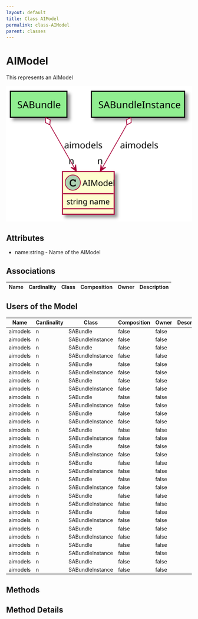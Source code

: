 ```yaml
---
layout: default
title: Class AIModel
permalink: class-AIModel
parent: classes
---
```


# AIModel

This represents an AIModel

![Logical Diagram](./logical.svg)

## Attributes

* name:string - Name of the AIModel


## Associations

| Name | Cardinality | Class | Composition | Owner | Description |
| --- | --- | --- | --- | --- | --- |


## Users of the Model

| Name | Cardinality | Class | Composition | Owner | Description |
| --- | --- | --- | --- | --- | --- |
| aimodels | n | SABundle | false | false |  |
| aimodels | n | SABundleInstance | false | false |  |
| aimodels | n | SABundle | false | false |  |
| aimodels | n | SABundleInstance | false | false |  |
| aimodels | n | SABundle | false | false |  |
| aimodels | n | SABundleInstance | false | false |  |
| aimodels | n | SABundle | false | false |  |
| aimodels | n | SABundleInstance | false | false |  |
| aimodels | n | SABundle | false | false |  |
| aimodels | n | SABundleInstance | false | false |  |
| aimodels | n | SABundle | false | false |  |
| aimodels | n | SABundleInstance | false | false |  |
| aimodels | n | SABundle | false | false |  |
| aimodels | n | SABundleInstance | false | false |  |
| aimodels | n | SABundle | false | false |  |
| aimodels | n | SABundleInstance | false | false |  |
| aimodels | n | SABundle | false | false |  |
| aimodels | n | SABundleInstance | false | false |  |
| aimodels | n | SABundle | false | false |  |
| aimodels | n | SABundleInstance | false | false |  |
| aimodels | n | SABundle | false | false |  |
| aimodels | n | SABundleInstance | false | false |  |
| aimodels | n | SABundle | false | false |  |
| aimodels | n | SABundleInstance | false | false |  |
| aimodels | n | SABundle | false | false |  |
| aimodels | n | SABundleInstance | false | false |  |
| aimodels | n | SABundle | false | false |  |
| aimodels | n | SABundleInstance | false | false |  |
| aimodels | n | SABundle | false | false |  |
| aimodels | n | SABundleInstance | false | false |  |





## Methods


<h2>Method Details</h2>
    

